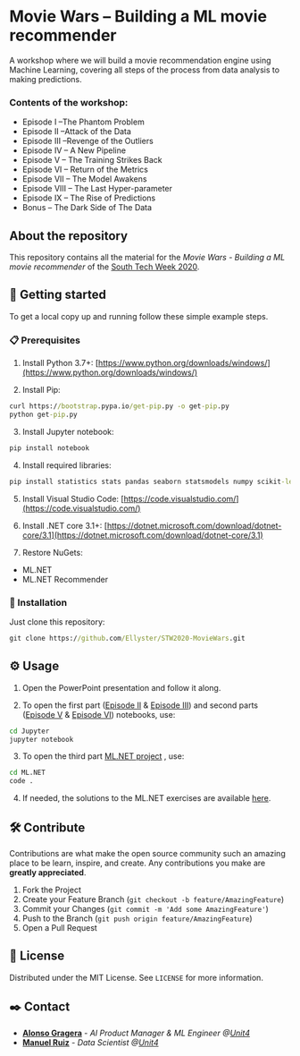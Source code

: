 # Movie Wars – Building a ML movie recommender
A workshop where we will build a movie recommendation engine using Machine Learning, covering all steps of the process from data analysis to making predictions.

### Contents of the workshop:
- Episode I –The Phantom Problem
- Episode II –Attack of the Data
- Episode III –Revenge of the Outliers
- Episode IV – A New Pipeline
- Episode V – The Training Strikes Back
- Episode VI – Return of the Metrics
- Episode VII – The Model Awakens
- Episode VIII – The Last Hyper-parameter
- Episode IX – The Rise of Predictions
- Bonus – The Dark Side of The Data

## About the repository
This repository contains all the material for the *Movie Wars - Building a ML movie recommender* of the [South Tech Week 2020](https://southtechweek.com/).

## 🚀 Getting started
To get a local copy up and running follow these simple example steps.

### 📋 Prerequisites
1. Install Python 3.7+:
[https://www.python.org/downloads/windows/](https://www.python.org/downloads/windows/)

2. Install Pip:
```bat
curl https://bootstrap.pypa.io/get-pip.py -o get-pip.py 
python get-pip.py
```

3. Install Jupyter notebook:
```bat
pip install notebook
```

4. Install required libraries:
```bat
pip install statistics stats pandas seaborn statsmodels numpy scikit-learn matplotlib scipy
```

5. Install Visual Studio Code:
[https://code.visualstudio.com/](https://code.visualstudio.com/)

6. Install .NET core 3.1+:
[https://dotnet.microsoft.com/download/dotnet-core/3.1](https://dotnet.microsoft.com/download/dotnet-core/3.1)

7. Restore NuGets:
- ML.NET
- ML.NET Recommender

### 🔧 Installation
Just clone this repository:
```bat
git clone https://github.com/Ellyster/STW2020-MovieWars.git
```

## ⚙️ Usage
1. Open the PowerPoint presentation and follow it along.

2. To open the first part ([Episode II](https://github.com/Ellyster/STW2020-MovieWars/blob/master/Jupyter/Episode%20II%20%E2%80%93%20Attack%20of%20the%20Data.ipynb) & [Episode III](https://github.com/Ellyster/STW2020-MovieWars/blob/master/Jupyter/Episode%20III%20%E2%80%93%20Revenge%20of%20the%20Outliers.ipynb)) and second parts ([Episode V](https://github.com/Ellyster/STW2020-MovieWars/blob/master/Jupyter/Episode%20V%20%E2%80%93%20The%20Training%20strikes%20back.ipynb) & [Episode VI](https://github.com/Ellyster/STW2020-MovieWars/blob/master/Jupyter/Episode%20VI%20%E2%80%93%20The%20return%20of%20the%20Metrics.ipynb)) notebooks, use:
```bat
cd Jupyter
jupyter notebook
```

3. To open the third part [ML.NET project](https://github.com/Ellyster/STW2020-MovieWars/tree/master/ML.NET) , use:
```bat
cd ML.NET
code .
```

4. If needed, the solutions to the ML.NET exercises are available [here](https://github.com/Ellyster/STW2020-MovieWars/blob/master/ML.NET/solutions.txt).

## 🛠️ Contribute
Contributions are what make the open source community such an amazing place to be learn, inspire, and create. Any contributions you make are **greatly appreciated**.

1. Fork the Project
2. Create your Feature Branch (`git checkout -b feature/AmazingFeature`)
3. Commit your Changes (`git commit -m 'Add some AmazingFeature'`)
4. Push to the Branch (`git push origin feature/AmazingFeature`)
5. Open a Pull Request

## 📄 License
Distributed under the MIT License. See `LICENSE` for more information.

## ✒️ Contact
* **[Alonso Gragera](https://github.com/ellyster)** - *AI Product Manager & ML Engineer @[Unit4](https://www.unit4.com/)* 
* **[Manuel Ruiz](https://github.com/mruizcardenas)** - *Data Scientist @[Unit4](https://www.unit4.com/)* 

